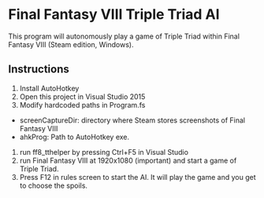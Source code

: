 # Final Fantasy VIII Triple Triad AI

This program will autonomously play a game of Triple Triad within Final Fantasy VIII (Steam edition, Windows).

## Instructions

1. Install AutoHotkey
1. Open this project in Visual Studio 2015
1. Modify hardcoded paths in Program.fs
  - screenCaptureDir: directory where Steam stores screenshots of Final Fantasy VIII
  - ahkProg: Path to AutoHotkey exe.
1. run ff8_tthelper by pressing Ctrl+F5 in Visual Studio
1. run Final Fantasy VIII at 1920x1080 (important) and start a game of Triple Triad.
1. Press F12 in rules screen to start the AI. It will play the game and you get to choose the spoils.
